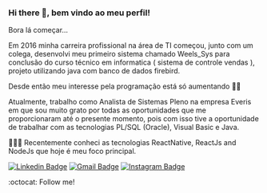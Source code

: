 ### Hi there 👋, bem vindo ao meu perfil! 

Bora lá começar...

Em 2016 minha carreira profissional na área de TI começou, junto com um colega, desenvolvi meu primeiro sistema chamado Weels_Sys para conclusão do curso técnico em informatica ( sistema de controle vendas ), projeto utilizando java com banco de dados firebird.

Desde então meu interesse pela programação está só aumentando 🧑‍🚀

Atualmente, trabalho como Analista de Sistemas Pleno na empresa Everis em que sou muito grato por todas as oportunidades que me proporcionaram até o presente momento, pois com isso tive a oportunidade de trabalhar com as tecnologias PL/SQL (Oracle), Visual Basic e Java.

👨🏻‍💻 Recentemente conheci as tecnologias ReactNative, ReactJs and NodeJs que hoje é meu foco principal.


[![Linkedin Badge](https://img.shields.io/badge/linkedin-%230077B5.svg?&style=flat-square&logo=linkedin&logoColor=white)](https://www.linkedin.com/in/murylocesar/) [![Gmail Badge](https://img.shields.io/badge/-Mail-c14438?style=flat-square&logo=Gmail&logoColor=white&link=mailto:murylocesar2014@gmail.com)](mailto:murylocesar2014@gmail.com) [![Instagram Badge](https://img.shields.io/badge/instagram-%23E4405F.svg?&style=flat-square&logo=instagram&logoColor=white)](https://www.instagram.com/murylo.cesar/) 



:octocat: Follow me!


<!--
**murylocesar/murylocesar** is a ✨ _special_ ✨ repository because its `README.md` (this file) appears on your GitHub profile.

Here are some ideas to get you started:

- 🔭 I’m currently working on ...
- 🌱 I’m currently learning ...
- 👯 I’m looking to collaborate on ...
- 🤔 I’m looking for help with ...
- 💬 Ask me about ...
- 📫 How to reach me: ...
- 😄 Pronouns: ...
- ⚡ Fun fact: ...
-->
